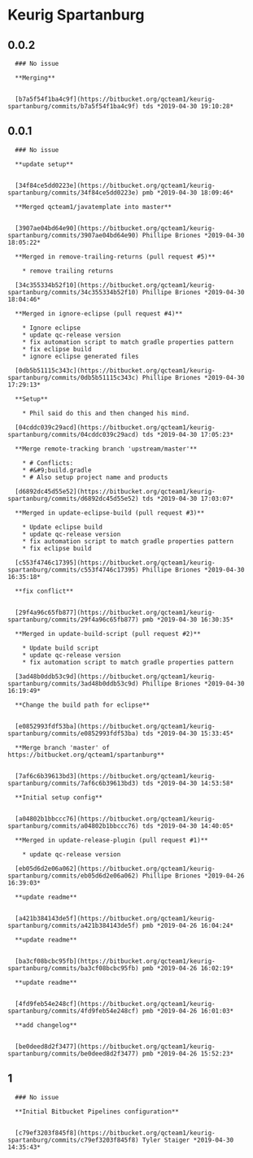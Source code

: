 # Keurig Spartanburg

  ## 0.0.2
      ### No issue

      **Merging**


      [b7a5f54f1ba4c9f](https://bitbucket.org/qcteam1/keurig-spartanburg/commits/b7a5f54f1ba4c9f) tds *2019-04-30 19:10:28*


  ## 0.0.1
      ### No issue

      **update setup**


      [34f84ce5dd0223e](https://bitbucket.org/qcteam1/keurig-spartanburg/commits/34f84ce5dd0223e) pmb *2019-04-30 18:09:46*

      **Merged qcteam1/javatemplate into master**


      [3907ae04bd64e90](https://bitbucket.org/qcteam1/keurig-spartanburg/commits/3907ae04bd64e90) Phillipe Briones *2019-04-30 18:05:22*

      **Merged in remove-trailing-returns (pull request #5)**

        * remove trailing returns

      [34c355334b52f10](https://bitbucket.org/qcteam1/keurig-spartanburg/commits/34c355334b52f10) Phillipe Briones *2019-04-30 18:04:46*

      **Merged in ignore-eclipse (pull request #4)**

        * Ignore eclipse
        * update qc-release version
        * fix automation script to match gradle properties pattern
        * fix eclipse build
        * ignore eclipse generated files

      [0db5b51115c343c](https://bitbucket.org/qcteam1/keurig-spartanburg/commits/0db5b51115c343c) Phillipe Briones *2019-04-30 17:29:13*

      **Setup**

        * Phil said do this and then changed his mind.

      [04cddc039c29acd](https://bitbucket.org/qcteam1/keurig-spartanburg/commits/04cddc039c29acd) tds *2019-04-30 17:05:23*

      **Merge remote-tracking branch 'upstream/master'**

        * # Conflicts:
        * #&#9;build.gradle
        * # Also setup project name and products

      [d6892dc45d55e52](https://bitbucket.org/qcteam1/keurig-spartanburg/commits/d6892dc45d55e52) tds *2019-04-30 17:03:07*

      **Merged in update-eclipse-build (pull request #3)**

        * Update eclipse build
        * update qc-release version
        * fix automation script to match gradle properties pattern
        * fix eclipse build

      [c553f4746c17395](https://bitbucket.org/qcteam1/keurig-spartanburg/commits/c553f4746c17395) Phillipe Briones *2019-04-30 16:35:18*

      **fix conflict**


      [29f4a96c65fb877](https://bitbucket.org/qcteam1/keurig-spartanburg/commits/29f4a96c65fb877) pmb *2019-04-30 16:30:35*

      **Merged in update-build-script (pull request #2)**

        * Update build script
        * update qc-release version
        * fix automation script to match gradle properties pattern

      [3ad48b0ddb53c9d](https://bitbucket.org/qcteam1/keurig-spartanburg/commits/3ad48b0ddb53c9d) Phillipe Briones *2019-04-30 16:19:49*

      **Change the build path for eclipse**


      [e0852993fdf53ba](https://bitbucket.org/qcteam1/keurig-spartanburg/commits/e0852993fdf53ba) tds *2019-04-30 15:33:45*

      **Merge branch 'master' of https://bitbucket.org/qcteam1/spartanburg**


      [7af6c6b39613bd3](https://bitbucket.org/qcteam1/keurig-spartanburg/commits/7af6c6b39613bd3) tds *2019-04-30 14:53:58*

      **Initial setup config**


      [a04802b1bbccc76](https://bitbucket.org/qcteam1/keurig-spartanburg/commits/a04802b1bbccc76) tds *2019-04-30 14:40:05*

      **Merged in update-release-plugin (pull request #1)**

        * update qc-release version

      [eb05d6d2e06a062](https://bitbucket.org/qcteam1/keurig-spartanburg/commits/eb05d6d2e06a062) Phillipe Briones *2019-04-26 16:39:03*

      **update readme**


      [a421b384143de5f](https://bitbucket.org/qcteam1/keurig-spartanburg/commits/a421b384143de5f) pmb *2019-04-26 16:04:24*

      **update readme**


      [ba3cf08bcbc95fb](https://bitbucket.org/qcteam1/keurig-spartanburg/commits/ba3cf08bcbc95fb) pmb *2019-04-26 16:02:19*

      **update readme**


      [4fd9feb54e248cf](https://bitbucket.org/qcteam1/keurig-spartanburg/commits/4fd9feb54e248cf) pmb *2019-04-26 16:01:03*

      **add changelog**


      [be0deed8d2f3477](https://bitbucket.org/qcteam1/keurig-spartanburg/commits/be0deed8d2f3477) pmb *2019-04-26 15:52:23*


  ## 1
      ### No issue

      **Initial Bitbucket Pipelines configuration**


      [c79ef3203f845f8](https://bitbucket.org/qcteam1/keurig-spartanburg/commits/c79ef3203f845f8) Tyler Staiger *2019-04-30 14:35:43*


